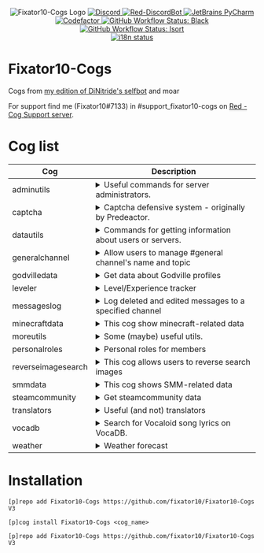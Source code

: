 <p align="center">
    <img alt="Fixator10-Cogs Logo" src="https://Moeka.is-a-good-waifu.com/u2P2sMM.png">
    <a href="https://fixator10.ru/discord">
        <img alt="Discord" src="https://img.shields.io/discord/221158719025709056.svg?style=for-the-badge&logo=discord">
    </a>
    <a href="https://github.com/Cog-Creators/Red-DiscordBot">
        <img alt="Red-DiscordBot" src="https://img.shields.io/badge/Red-DiscordBot-red.svg?style=for-the-badge">
    </a>
    <a href="https://jb.gg/OpenSource">
        <img alt="JetBrains PyCharm" src="https://img.shields.io/badge/JetBrains-PyCharm-18d68c.svg?style=for-the-badge">
    </a>
    <a href="https://www.codefactor.io/repository/github/fixator10/fixator10-cogs">
        <img alt="Codefactor" src="https://www.codefactor.io/repository/github/fixator10/fixator10-cogs/badge?style=for-the-badge">
    </a>
    <a href="https://github.com/ambv/black">
        <img alt="GitHub Workflow Status: Black" 
        src="https://img.shields.io/github/actions/workflow/status/fixator10/Fixator10-Cogs/black.yml?branch=V3&label=Black&style=for-the-badge&labelColor=000">
    </a>
    <a href="https://github.com/timothycrosley/isort">
        <img alt="GitHub Workflow Status: Isort" 
        src="https://img.shields.io/github/actions/workflow/status/fixator10/Fixator10-Cogs/isort.yml?branch=V3&label=Isort&style=for-the-badge&labelColor=ef8336">
    </a>
    <br>
    <a href="https://i18n.fixator10.ru/project/fixator10-cogs">
        <img alt="i18n status" src="https://badges.crowdin.net/fixator10-cogs/localized.svg">
    </a>
</p>

# Fixator10-Cogs
Cogs from [my edition of DiNitride's selfbot](https://github.com/fixator10/Discord-Self-Bot) and moar

For support find me (Fixator10#7133) in #support_fixator10-cogs on [Red - Cog Support server](https://discord.gg/GET4DVk).

# Cog list
| Cog                | Description                                                                                                                                                                                                                                                                                              |
|--------------------|----------------------------------------------------------------------------------------------------------------------------------------------------------------------------------------------------------------------------------------------------------------------------------------------------------|
| adminutils         | <details><summary>Useful commands for server administrators.</summary>Useful commands for server administrators.</details>                                                                                                                                                                               |
| captcha            | <details><summary>Captcha defensive system  - originally by Predeactor.</summary>Captcha defensive system. Another security layout for your server - originally by Predeactor.</details>                                                                                                                 |
| datautils          | <details><summary>Commands for getting information about users or servers.</summary>Commands for getting information about users or servers.</details>                                                                                                                                                   |
| generalchannel     | <details><summary>Allow users to manage #general channel's name and topic</summary>Allow users to manage #general channel's name and topic</details>                                                                                                                                                     |
| godvilledata       | <details><summary>Get data about Godville profiles</summary>Get data about godville.net (russian) and godvillegame.com profiles</details>                                                                                                                                                                |
| leveler            | <details><summary>Level/Experience tracker</summary>Level/Experience tracker<br>Increase activity (or not) on your server with chat exp!</details>                                                                                                                                                       |
| messageslog        | <details><summary>Log deleted and edited messages to a specified channel</summary>Log deleted and edited messages to a specified channel</details>                                                                                                                                                       |
| minecraftdata      | <details><summary>This cog show minecraft-related data</summary>This cog show minecraft-related data<br>Including:<br>  Player's nicks history<br>  Get skin by nickname<br>  Get status of minecraft data-servers</details>                                                                             |
| moreutils          | <details><summary>Some (maybe) useful utils.</summary>Some (maybe) useful utils.</details>                                                                                                                                                                                                               |
| personalroles      | <details><summary>Personal roles for members</summary>Personal roles for members</details>                                                                                                                                                                                                               |
| reverseimagesearch | <details><summary>This cog allows users to reverse search images</summary>This cog allows users to reverse search images</details>                                                                                                                                                                       |
| smmdata            | <details><summary>This cog shows SMM-related data</summary>This cog shows Super Mario Maker-related data. You can check levels and level designers</details>                                                                                                                                             |
| steamcommunity     | <details><summary>Get steamcommunity data</summary>Get steamcommunity data for steam users</details>                                                                                                                                                                                                     |
| translators        | <details><summary>Useful (and not) translators</summary>Useful (and not) translators</details>                                                                                                                                                                                                           |
| vocadb             | <details><summary>Search for Vocaloid song lyrics on VocaDB.</summary>This cog can fetch Vocaloid (and UTAU) song lyrics from VocaDB.net a.k.a. Vocaloid Database.</details>                                                                                                                             |
| weather            | <details><summary>Weather forecast</summary>Weather forecast. Requires "semi-private" DarkSky API key. For more info: https://blog.darksky.net</details>                                                                                                                                                 |

# Installation
`[p]repo add Fixator10-Cogs https://github.com/fixator10/Fixator10-Cogs V3`

`[p]cog install Fixator10-Cogs <cog_name>`

`[p]repo add Fixator10-Cogs https://github.com/fixator10/Fixator10-Cogs V3`